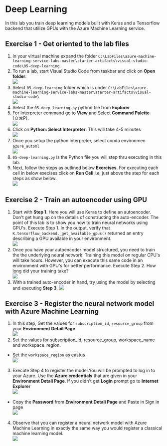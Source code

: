 # Deep Learning

In this lab you train deep learning models built with Keras and a Tensorflow backend that utilize GPUs with the Azure Machine Learning service.

## Exercise 1 - Get oriented to the lab files
1. In your virtual machine expand the folder `C:\LabFiles\azure-machine-learning-service-labs-master\starter-artifacts\visual-studio-code\05-deep-learning`.<br/>
2. To run a lab, start Visual Studio Code from taskbar and click on **Open folder**:<br/>
    <img src="images/code.jpg"/><br/>
3. Select `05-deep-learning` folder which is under `C:\LabFiles\azure-machine-learning-service-labs-master\starter-artifacts\visual-studio-code\`<br/>
    <img src="images/ana3.jpg"/><br/>
4. Select the `05-deep-learning.py` python file from **Explorer**
5. For Interpreter command go to **View** and Select **Command Palette** (⇧⌘P).<br/>
    <img src="images/ana4.jpg"/><br/>
6. Click on **Python: Select Interpreter**. This will take 4-5 minutes<br/>
    <img src="images/select.jpg"/><br/>
7.  Once you setup the python interpreter, select conda environmen `azure_automl`<br/>
    <img src="images/python.jpg"/><br/>
8. `05-deep-learning.py` is the Python file you will step thru executing in this lab.<br/>
9. Next, follow the steps as outlined below **Exercises**. For executing each cell in below execises click on **Run Cell** i.e, just above the step for each steps as show below.<br/>
   <img src="images/lab5.jpg"/><br/>

## Exercise 2 - Train an autoencoder using GPU
1. Start with **Step 1**. Here you will use Keras to define an autoencoder. Don't get hung up on the details of constructing the auto-encoder. The point of this lab is to show you how to train neural networks using GPU's. Execute Step 1. In the output, verify that `K.tensorflow_backend._get_available_gpus()` returned an entry describing a GPU available in your environment.<br/>
<img src="images/ana5.jpg"/><br/>
2. Once you have your autoencoder model structured, you need to train the the underlying neural network. Training this model on regular CPU's will take hours. However, you can execute this same code in an environment with GPU's for better performance. Execute Step 2. How long did your training take?<br/>
<img src="images/ana6.jpg"/><br/>
3. With a trained auto-encoder in hand, try using the model by selecting and executing **Step 3**.
<img src="images/ana7.jpg"/><br/>

## Exercise 3 - Register the neural network model with Azure Machine Learning
1. In this step, Get the values for `subscription_id`, `resource_group` from your **Environment Detail Page**<br/>
<img src="images/cred2.jpg"/><br/>
2. Set the values for subscription_id, resource_group, workspace_name and workspace_region.<br/>
*  Set the `workspace_region` as eastus<br/>
<img src="images/eastus.jpg"/><br/>
3. Execute Step 4 to register the model.You will be prompted to log in to your Azure. Use the **Azure credentials** that are given in your **Environment Detali Page**. If you didn't get **Login** prompt go to **Internet Explorer**<br/>
<img src="images/sign.jpg"/><br/>
* Copy the **Password** from **Environment Detali Page** and Paste in Sign in page<br/>
<img src="images/pass.jpg"/><br/>
4. Observe that you can register a neural network model with Azure Machine Learning in exactly the same way you would register a classical machine learning model.<br/>
<img src="images/ana7.jpg"/><br/>
